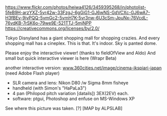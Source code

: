 

https://www.flickr.com/photos/heiwa4126/3459395268/in/photolist-5feB9H-arzYXZ-5vr42w-33FzgJ-6gGiG1-GJ6wNS-GdVCXc-GJ6wA7-H3fBEv-9jvPQQ-5vmGc2-5vmH7K-5vr3nw-6U3cSm-JpuNx-76VcdL-76vdKB-7rSK6o-79we9E-521TTJ-5mjNPP
https://creativecommons.org/licenses/by/2.0/


Tokyo Disnyland has a giant shopping mall for shopping crazies. And every shopping mall has a cineplex. This is that.
It's indoor. Sky is panted dome.
 
Please enjoy the interactive viewer! (thanks to fieldOfView and Aldo)
And small but quick interactive viewer is here (Wrapr Beta)
 
another interactive version:
www.360cities.net/image/cinema-ikspiari-japan
(need Adobe Flash player)
 
- SLR camera and lens: Nikon D80 /w Sigma 8mm fisheye
- handheld (with Simon's "HaPaLa3")
- 4 pan (Philopod pitch variation [datails]) 3EX(2EV) each.
- software: ptgui, Photoshop and enfuse on MS-Windows XP
 
See where this picture was taken. [?]
[MAP by ALPSLAB]
 